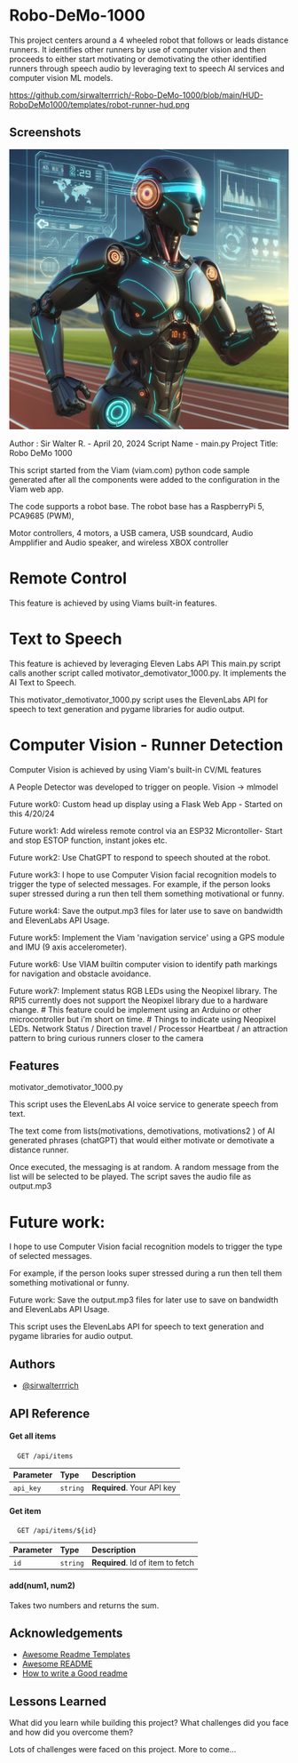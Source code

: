
# Robo-DeMo-1000

This project centers around a 4 wheeled robot that follows or leads distance runners. It identifies other runners by use of computer vision and then proceeds to either start motivating or demotivating the other identified runners through speech audio by leveraging text to speech AI services and computer vision ML models.

https://github.com/sirwalterrrich/-Robo-DeMo-1000/blob/main/HUD-RoboDeMo1000/templates/robot-runner-hud.png


## Screenshots

![App Screenshot](https://github.com/sirwalterrrich/-Robo-DeMo-1000/blob/main/HUD-RoboDeMo1000/templates/robot-runner-hud.png)

Author : Sir Walter R. - April 20, 2024
Script Name - main.py 
 Project Title: Robo DeMo 1000

This script started from the Viam (viam.com) python code sample generated after all the components were added to the configuration in the Viam web app.

The code supports a robot base. The robot base has a RaspberryPi 5, PCA9685 (PWM), 

Motor controllers, 4 motors, a USB camera, USB soundcard, Audio Ampplifier and Audio speaker, and wireless XBOX controller

# Remote Control
This feature is achieved by using Viams built-in features.

# Text to Speech
This feature is achieved by leveraging Eleven Labs API
This main.py script calls another script called motivator_demotivator_1000.py. It implements the AI Text to Speech.

This motivator_demotivator_1000.py script uses the ElevenLabs API for speech to text generation and pygame libraries for audio output.

# Computer Vision - Runner Detection
Computer Vision is achieved by using Viam's built-in CV/ML features

A People Detector was developed to trigger on people. Vision -> mlmodel

Future work0: Custom head up display using a Flask Web App - Started on this 4/20/24

Future work1: Add wireless remote control via an ESP32 Microntoller- Start and stop ESTOP function, instant jokes etc.

Future work2: Use ChatGPT to respond to speech shouted at the robot.

Future work3: I hope to use Computer Vision facial recognition models to trigger the type of selected messages.
               For example, if the person looks super stressed during a run then tell them something motivational or funny.

Future work4: Save the output.mp3 files for later use to save on bandwidth and ElevenLabs API Usage.

Future work5: Implement the Viam 'navigation service' using a GPS module and IMU (9 axis accelerometer).

Future work6: Use VIAM builtin computer vision to identify path markings for navigation and obstacle avoidance.

Future work7: Implement status RGB LEDs using the Neopixel library. The RPI5 currently does not support the Neopixel library due to a hardware change.
                # This feature could be implement using an Arduino or other microcontroller but i'm short on time. 
                # Things to indicate using Neopixel LEDs. Network Status / Direction travel / Processor Heartbeat / an attraction pattern to bring curious runners closer to the camera
 

## Features

motivator_demotivator_1000.py

This script uses the ElevenLabs AI voice service to generate speech from text.

The text come from lists(motivations, demotivations, motivations2 ) of AI generated phrases (chatGPT)
that would either motivate or demotivate a distance runner.

Once executed, the messaging is at random. A random message from the list will be selected to be played. 
The script saves the audio file as output.mp3

# Future work: 
I hope to use Computer Vision facial recognition models to trigger the type of selected messages.

For example, if the person looks super stressed during a run then tell them something motivational or funny.

Future work: Save the output.mp3 files for later use to save on bandwidth and ElevenLabs API Usage.

This script uses the ElevenLabs API for speech to text generation and pygame libraries for audio output.
 


## Authors

- [@sirwalterrrich](https://www.github.com/sirwalterrrich)


## API Reference

#### Get all items

```http
  GET /api/items
```

| Parameter | Type     | Description                |
| :-------- | :------- | :------------------------- |
| `api_key` | `string` | **Required**. Your API key |

#### Get item

```http
  GET /api/items/${id}
```

| Parameter | Type     | Description                       |
| :-------- | :------- | :-------------------------------- |
| `id`      | `string` | **Required**. Id of item to fetch |

#### add(num1, num2)

Takes two numbers and returns the sum.


## Acknowledgements

 - [Awesome Readme Templates](https://awesomeopensource.com/project/elangosundar/awesome-README-templates)
 - [Awesome README](https://github.com/matiassingers/awesome-readme)
 - [How to write a Good readme](https://bulldogjob.com/news/449-how-to-write-a-good-readme-for-your-github-project)


## Lessons Learned

What did you learn while building this project? What challenges did you face and how did you overcome them?

Lots of challenges were faced on this project. More to come...

